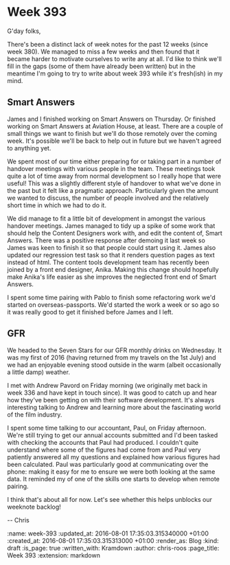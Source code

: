 Week 393
========

G'day folks,

There's been a distinct lack of week notes for the past 12 weeks (since week 380). We managed to miss a few weeks and then found that it became harder to motivate ourselves to write any at all. I'd like to think we'll fill in the gaps (some of them have already been written) but in the meantime I'm going to try to write about week 393 while it's fresh(ish) in my mind.

## Smart Answers

James and I finished working on Smart Answers on Thursday. Or finished working on Smart Answers at Aviation House, at least. There are a couple of small things we want to finish but we'll do those remotely over the coming week. It's possible we'll be back to help out in future but we haven't agreed to anything yet.

We spent most of our time either preparing for or taking part in a number of handover meetings with various people in the team. These meetings took quite a lot of time away from normal development so I really hope that were useful! This was a slightly different style of handover to what we've done in the past but it felt like a pragmatic approach. Particularly given the amount we wanted to discuss, the number of people involved and the relatively short time in which we had to do it.

We did manage to fit a little bit of development in amongst the various handover meetings. James managed to tidy up a spike of some work that should help the Content Designers work with, and edit the content of, Smart Answers. There was a positive response after demoing it last week so James was keen to finish it so that people could start using it. James also updated our regression test task so that it renders question pages as text instead of html. The content tools development team has recently been joined by a front end designer, Anika. Making this change should hopefully make Anika's life easier as she improves the neglected front end of Smart Answers.

I spent some time pairing with Pablo to finish some refactoring work we'd started on overseas-passports. We'd started the work a week or so ago so it was really good to get it finished before James and I left.

## GFR

We headed to the Seven Stars for our GFR monthly drinks on Wednesday. It was my first of 2016 (having returned from my travels on the 1st July) and we had an enjoyable evening stood outside in the warm (albeit occasionally a little damp) weather.

I met with Andrew Pavord on Friday morning (we originally met back in week 336 and have kept in touch since). It was good to catch up and hear how they've been getting on with their software development. It's always interesting talking to Andrew and learning more about the fascinating world of the film industry.

I spent some time talking to our accountant, Paul, on Friday afternoon. We're still trying to get our annual accounts submitted and I'd been tasked with checking the accounts that Paul had produced. I couldn't quite understand where some of the figures had come from and Paul very patiently answered all my questions and explained how various figures had been calculated. Paul was particularly good at communicating over the phone: making it easy for me to ensure we were both looking at the same data. It reminded my of one of the skills one starts to develop when remote pairing.

I think that's about all for now. Let's see whether this helps unblocks our weeknote backlog!

-- Chris

:name: week-393
:updated_at: 2016-08-01 17:35:03.315340000 +01:00
:created_at: 2016-08-01 17:35:03.315313000 +01:00
:render_as: Blog
:kind: draft
:is_page: true
:written_with: Kramdown
:author: chris-roos
:page_title: Week 393
:extension: markdown
